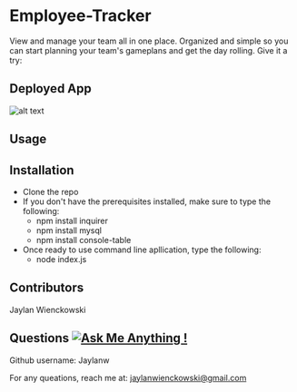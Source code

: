 # Employee-Tracker

  View and manage your team all in one place. Organized and simple so you can start planning your team's gameplans and get the day rolling. 
  Give it a try:
 
  
  
 ## Deployed App 
![alt text]()
  
## Usage


## Installation 
- Clone the repo
-  If you don't have the prerequisites installed, make sure to type the following:
   * npm install inquirer
   * npm install mysql
   * npm install console-table
- Once ready to use command line apllication, type the following:
  * node index.js
      
## Contributors
  Jaylan Wienckowski
  
## Questions   [![Ask Me Anything !](https://img.shields.io/badge/Ask%20me-anything-1abc9c.svg)](https://GitHub.com/Naereen/ama)

  Github username: Jaylanw
  
  For any queations, reach me at:
  jaylanwienckowski@gmail.com
